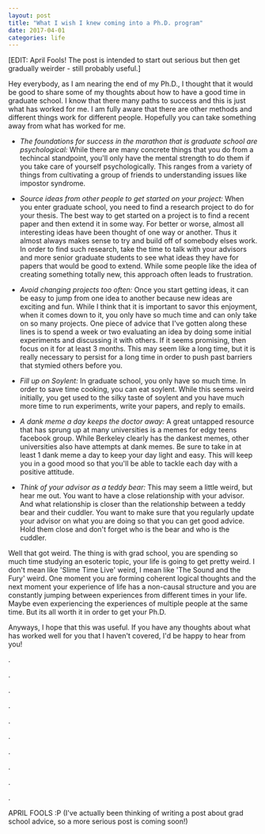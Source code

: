 ```yaml
---
layout: post
title: "What I wish I knew coming into a Ph.D. program"
date: 2017-04-01
categories: life
---
```

[EDIT: April Fools!  The post is intended to start out serious but then get
gradually weirder - still probably useful.]

Hey everybody, as I am nearing the end of my Ph.D., I thought that it would be
good to share some of my thoughts about how to have a good time in graduate
school.   I know that there many paths to success and this is just what has
worked for me.  I am fully aware that there are other methods and different
things work for different people.  Hopefully you can take something away from
what has worked for me.

- *The foundations for success in the marathon that is graduate school are
  psychological:*  While there are many concrete things that you do from a
  techincal standpoint, you'll only have the mental strength to do them if you
  take care of yourself psychologically.  This ranges from a variety of things from
  cultivating a group of friends to understanding issues like impostor
  syndrome.

- *Source ideas from other people to get started on your project:* When you
  enter graduate school, you need to find a research project to do for your
  thesis.  The best way to get started on a project is to find a recent paper
  and then extend it in some way.  For better or worse, almost all interesting
  ideas have been thought of one way or another. Thus it almost always makes
  sense to try and build off of somebody elses work.  In order to find such
  research, take the time to talk with your advisors and more senior graduate
  students to see what ideas they have for papers that would be good to extend.
  While some people like the idea of creating something totally new, this
  approach often leads to frustration.

- *Avoid changing projects too often:* Once you start getting ideas, it can be
  easy to jump from one idea to another because new ideas are exciting and fun.
  While I think that it is important to savor this enjoyment, when it comes
  down to it, you only have so much time and can only take on so many projects.
  One piece of advice that I've gotten along these lines is to spend a week
  or two evaluating an idea by doing some initial experiments and discussing it with
  others.  If it seems promising, then focus on it for at least 3 months. This
  may seem like a long time, but it is really necessary to persist for a long
  time in order to push past barriers that stymied others before you.

- *Fill up on Soylent:*  In graduate school, you only have so much time. In order
  to save time cooking, you can eat soylent.  While this seems weird initially,
  you get used to the silky taste of soylent and you have much more time to run
  experiments, write your papers, and reply to emails.

- *A dank meme a day keeps the doctor away:*  A great untapped resource that has
  sprung up at many universities is a memes for edgy teens facebook group.
  While Berkeley clearly has the dankest memes, other universities also have
  attempts at dank memes.  Be sure to take in at least 1 dank meme a day to
  keep your day light and easy. This will keep you in a good mood so that
  you'll be able to tackle each day with a positive attitude.

- *Think of your advisor as a teddy bear:*  This may seem a little weird, but
  hear me out.  You want to have a close relationship with your advisor.  And
  what relationship is closer than the relationship between a teddy bear and
  their cuddler.  You want to make sure that you regularly update your advisor
  on what you are doing so that you can get good advice. Hold them close and
  don't forget who is the bear and who is the
  cuddler.


Well that got weird.  The thing is with grad school, you are spending so much
time studying an esoteric topic, your life is going to get pretty weird.  I
don't mean like 'Slime Time Live' weird, I mean like 'The Sound and the Fury'
weird.  One moment you are forming coherent logical thoughts and the next
moment your experience of life has a non-causal structure and you are constantly
jumping between experiences from different times in your life. Maybe even
experiencing the experiences of multiple people at the same time.  But its all
worth it in order to get your Ph.D.

Anyways, I hope that this was useful.  If you have any thoughts about what has
worked well for you that I haven't covered, I'd be happy to hear from you!



.

.

.

.

.

.

.

.

.

.


APRIL FOOLS :P    (I've actually been thinking of writing a post about grad
school advice, so a more serious post is coming soon!)
